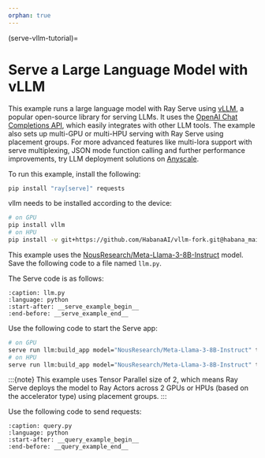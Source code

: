 ```yaml
---
orphan: true
---
```


(serve-vllm-tutorial)=

# Serve a Large Language Model with vLLM
This example runs a large language model with Ray Serve using [vLLM](https://docs.vllm.ai/en/latest/), a popular open-source library for serving LLMs. It uses the [OpenAI Chat Completions API](https://platform.openai.com/docs/guides/text-generation/chat-completions-api), which easily integrates with other LLM tools. The example also sets up multi-GPU or multi-HPU serving with Ray Serve using placement groups. For more advanced features like multi-lora support with serve multiplexing, JSON mode function calling and further performance improvements, try LLM deployment solutions on [Anyscale](https://www.anyscale.com/). 

To run this example, install the following:

```bash
pip install "ray[serve]" requests
```
vllm needs to be installed according to the device:
```bash
# on GPU
pip install vllm
# on HPU
pip install -v git+https://github.com/HabanaAI/vllm-fork.git@habana_main
```

This example uses the [NousResearch/Meta-Llama-3-8B-Instruct](https://huggingface.co/NousResearch/Meta-Llama-3-8B-Instruct) model. Save the following code to a file named `llm.py`.

The Serve code is as follows:
```{literalinclude} ../doc_code/vllm_openai_example.py
:caption: llm.py
:language: python
:start-after: __serve_example_begin__
:end-before: __serve_example_end__
```

Use the following code to start the Serve app:
```bash
# on GPU
serve run llm:build_app model="NousResearch/Meta-Llama-3-8B-Instruct" tensor-parallel-size=2 accelerator="GPU"
# on HPU
serve run llm:build_app model="NousResearch/Meta-Llama-3-8B-Instruct" tensor-parallel-size=2 accelerator="HPU"
```

:::{note}
This example uses Tensor Parallel size of 2, which means Ray Serve deploys the model to Ray Actors across 2 GPUs or HPUs (based on the accelerator type) using placement groups.
:::


Use the following code to send requests:
```{literalinclude} ../doc_code/vllm_openai_example.py
:caption: query.py
:language: python
:start-after: __query_example_begin__
:end-before: __query_example_end__
```

